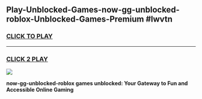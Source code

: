 
## Play-Unblocked-Games-now-gg-unblocked-roblox-Unblocked-Games-Premium #lwvtn
<h3>
<a href="https://premium.freeplayer.one?title=now-gg-unblocked-roblox&ref=12M">CLICK TO PLAY</a></h3>
<hr>

<h3>
<a href="https://premium.freeplayer.one?title=now-gg-unblocked-roblox&ref=12M">CLICK 2 PLAY</a>
  
</h3>

<a href="https://premium.freeplayer.one?title=now-gg-unblocked-roblox&ref=12M"><img src="https://clearcache.store/games.png"></a>


**now-gg-unblocked-roblox games unblocked: Your Gateway to Fun and Accessible Online Gaming**
